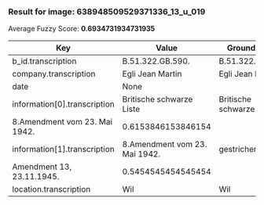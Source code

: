 ### Result for image: 638948509529371336_13_u_019
Average Fuzzy Score: **0.6934731934731935**
<small>

| Key | Value | Ground Truth | Score |
| --- | --- | --- | --- |
| b_id.transcription | B.51.322.GB.590. | B.51.322.GB.590. | 1.0 |
| company.transcription | Egli Jean Martin | Egli Jean Martin | 1.0 |
| date | None |  | 0.0 |
| information[0].transcription | Britische schwarze Liste | Britische schwarze Liste
8.Amendment vom 23. Mai 1942. | 0.6153846153846154 |
| information[1].transcription | 8.Amendment vom 23. Mai 1942. | gestrichen:
Amendment 13, 23.11.1945. | 0.5454545454545454 |
| location.transcription | Wil | Wil | 1.0 |

</small>
